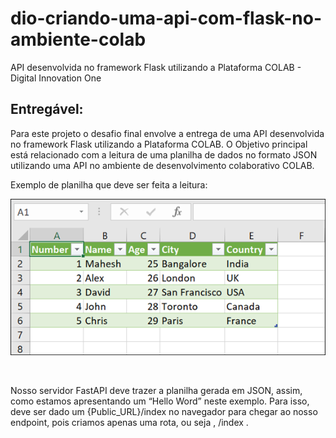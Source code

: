 # dio-criando-uma-api-com-flask-no-ambiente-colab
API desenvolvida no framework Flask utilizando a Plataforma COLAB - Digital Innovation One

## Entregável:

Para este projeto o desafio final envolve a entrega de uma API desenvolvida no framework Flask utilizando a Plataforma COLAB. O Objetivo principal está relacionado com a leitura de uma planilha de dados no formato JSON utilizando uma API no ambiente de desenvolvimento colaborativo COLAB.

 

Exemplo de planilha que deve ser feita a leitura:
<br>

![Exemplo de imagem](image/exemplo_planilha.png)

<br>

Nosso servidor FastAPI deve trazer a planilha gerada em JSON, assim, como estamos apresentando um “Hello Word” neste exemplo. Para isso, deve ser dado um {Public_URL}/index no navegador para chegar ao nosso endpoint, pois criamos apenas uma rota, ou seja , /index .